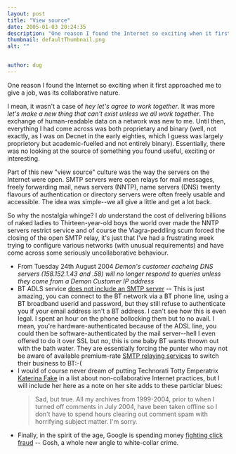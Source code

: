 ```yaml
---
layout: post
title: "View source"
date: 2005-01-03 20:24:35
description: "One reason I found the Internet so exciting when it first approached me to give a job, was its collaborative nature. I mean, it wasn&#8217;t a case of hey let&#8217;s agree to work together. It was more let&#8217;s make a&#8230;"
thumbnail: defaultThumbnail.png
alt: ""


author: dug
---
```


<p>One reason I found the Internet so exciting when it first approached me to give a job, was its collaborative nature. </p>

<p>I mean, it wasn't a case of <em>hey let's agree to work together</em>. It was more <em>let's make a new thing that can't exist unless we all work together</em>. The exchange of human-readable data on a network was new to me. Until then, everything I had come across was both proprietary and binary (well, not exactly, as I was on Decnet in the early eighties, which I guess was largely proprietory but academic-fuelled and not entirely binary). Essentially, there was no looking at the source of something you found useful, exciting or interesting. </p>

<p>Part of this new "view source" culture was the way the servers on the Internet were open. <span class="caps">SMTP </span>servers were open relays for mail messages, freely forwarding mail, news servers (NNTP), name servers (DNS) twenty flavours of authentication or directory servers were often freely usable and accessible. The idea was simple--we all give a little and get a lot back.</p>

<p>So why the nostalgia whinge? I <em>do</em> understand the cost of delivering billions of naked ladies to Thirteen-year-old boys the world over made the <span class="caps">NNTP </span>servers restrict service and of course the Viagra-peddling scum forced the closing of the open <span class="caps">SMTP </span>relay, it's just that I've had a frustrating week trying to configure various networks (with unusual requirements) and have come across some seriously uncollaborative behaviour.</p>

<ul>
<li>From Tuesday 24th August 2004 <em>Demon's customer cacheing <span class="caps">DNS </span>servers (158.152.1.43 and .58) will no longer respond to queries unless they come from a Demon Customer IP address</em></li>
<li>BT <span class="caps">ADLS </span>service <a href="http://kbase.pscs.co.uk/index.php?page=index_v2&amp;id=211&amp;c=1">does not include an <span class="caps">SMTP </span>server</a> -- This is just amazing, you can connect to the BT network via a BT phone line, using a BT broadband userid and password, but they still refuse to authenticate you if your email address isn't a BT address. I can't see how this is even legal. I spent an hour on the phone bollocking them but to no avail. I mean, you're hardware-authenticated because of the <span class="caps">ADSL </span>line, you could then be software-authenticated by the mail server--hell I even offered to do it over <span class="caps">SSL </span>but no, this is one baby BT wants thrown out with the bath water. They are essentially forcing the punter who may not be aware of available premium-rate <a href="http://www.authsmtp.com/"><span class="caps">SMTP </span>relaying services</a> to switch their business to BT:-(</li>
<li>I would of course never dream of putting Technorati Totty Emperatrix <a href="http://www.caterina.net/">Katerina Fake</a> in a list about non-collaborative Internet practices, but I will include her here as a note on her site adds to these particlar blues: <blockquote>Sad, but true. All my archives from 1999-2004, prior to when I turned off comments in July 2004, have been taken offline so I don't have to spend hours clearing out comment spam with horrifying subject matter. I'm sorry.</blockquote></li>
<li>Finally, in the spirit of the age, Google is spending money <a href="http://www.clickz.com/news/article.php/3453201">fighting click fraud</a> -- Gosh, a whole new angle to white-collar crime.</li>
</ul>
